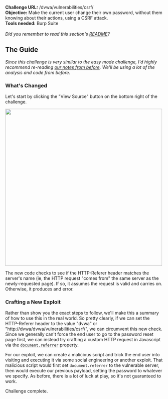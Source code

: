 <b>Challenge URL:</b> /dvwa/vulnerabilities/csrf/
<br>
<b>Objective:</b> Make the current user change their own password, without them knowing about their actions, using a CSRF attack.
<br>
<b>Tools needed:</b> Burp Suite
<br><br>
<i>Did you remember to read this section's <a href="https://github.com/mrudnitsky/dvwa-guide-2019/blob/master/medium/README.md" target="_blank">README</a>?</i>

<h2><b>The Guide</b></h2>

<i>Since this challenge is very similar to the easy mode challenge, I'd highly recommend re-reading <a href="https://github.com/mrudnitsky/dvwa-guide-2019/blob/master/low/Challenge%2003:%20CSRF.md" target="_blank">our notes from before</a>. We'll be using a lot of the analysis and code from before.</i>

<h3><b>What's Changed</b></h3>

Let's start by clicking the "View Source" button on the bottom right of the challenge.

<img src="https://github.com/mrudnitsky/dvwa-guide-2019/blob/master/medium/screenshots/csrfsource.png" width="500">

The new code checks to see if the HTTP-Referer header matches the server's name (ie, the HTTP request "comes from" the same server as the newly-requested page). If so, it assumes the request is valid and carries on. Otherwise, it produces and error.

<h3><b>Crafting a New Exploit</b></h3>

Rather than show you the exact steps to follow, we'll make this a summary of how to use this in the real world. So pretty clearly, if we can set the HTTP-Referer header to the value "dvwa" or "http&#58;//dvwa/dvwa/vulnerabilities/csrf/", we can circumvent this new check. Since we generally can't force the end user to go to the password reset page first, we can instead try crafting a custom HTTP request in Javascript via the <code><a href="https://developer.mozilla.org/en-US/docs/Web/API/Document/referrer" target="_blank">document.referrer</a></code> property. 

For our exploit, we can create a malicious script and trick the end user into visiting and executing it via some social engineering or another exploit. That malicious script would first set <code>document.referrer</code> to the vulnerable server, then would execute our previous payload, setting the password to whatever we specify. As before, there is a lot of luck at play, so it's not guaranteed to work.

Challenge complete.
